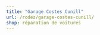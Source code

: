 ```yaml
---
title: "Garage Costes Cunill"
url: /rodez/garage-costes-cunill/
shop: réparation de voitures
---
```

